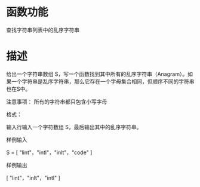 # 函数功能

查找字符串列表中的乱序字符串

# 描述

给出一个字符串数组 S，写一个函数找到其中所有的乱序字符串（Anagram）。如果一个字符串是乱序字符串，那么它存在一个字母集合相同，但顺序不同的字符串也在S中。

注意事项：
所有的字符串都只包含小写字母

格式：

输入行输入一个字符数组 S，最后输出其中的乱序字符串。

样例输入

S = [ "lint"，"intl"，"inlt"，"code" ]

样例输出

[ "lint"，"inlt"，"intl" ]
